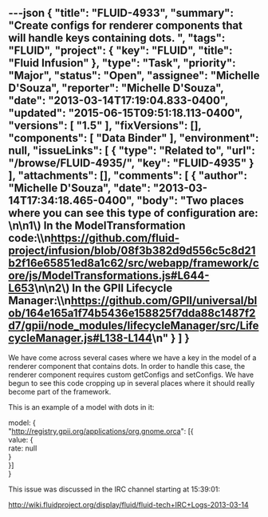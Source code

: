 ---json
{
  "title": "FLUID-4933",
  "summary": "Create configs for renderer components that will handle keys containing dots. ",
  "tags": "FLUID",
  "project": {
    "key": "FLUID",
    "title": "Fluid Infusion"
  },
  "type": "Task",
  "priority": "Major",
  "status": "Open",
  "assignee": "Michelle D'Souza",
  "reporter": "Michelle D'Souza",
  "date": "2013-03-14T17:19:04.833-0400",
  "updated": "2015-06-15T09:51:18.113-0400",
  "versions": [
    "1.5"
  ],
  "fixVersions": [],
  "components": [
    "Data Binder"
  ],
  "environment": null,
  "issueLinks": [
    {
      "type": "Related to",
      "url": "/browse/FLUID-4935/",
      "key": "FLUID-4935"
    }
  ],
  "attachments": [],
  "comments": [
    {
      "author": "Michelle D'Souza",
      "date": "2013-03-14T17:34:18.465-0400",
      "body": "Two places where you can see this type of configuration are:&#x20;\n\n1\\) In the ModelTransformation code:\\\n<https://github.com/fluid-project/infusion/blob/08f3b382d9d556c5c8d21b2f16e65851ed8a1c62/src/webapp/framework/core/js/ModelTransformations.js#L644-L653>\n\n2\\) In the GPII Lifecycle Manager:\\\n<https://github.com/GPII/universal/blob/164e165a1f74b5436e158825f7dda88c1487f2d7/gpii/node_modules/lifecycleManager/src/LifecycleManager.js#L138-L144>\n"
    }
  ]
}
---
We have come across several cases where we have a key in the model of a renderer component that contains dots. In order to handle this case, the renderer component requires custom getConfigs and setConfigs. We have begun to see this code cropping up in several places where it should really become part of the framework.

This is an example of a model with dots in it:&#x20;

model: {\
"<http://registry.gpii.org/applications/org.gnome.orca>": \[{\
value: {\
rate: null\
}\
}]\
}

This issue was discussed in the IRC channel starting at 15:39:01:

<http://wiki.fluidproject.org/display/fluid/fluid-tech+IRC+Logs-2013-03-14>

        